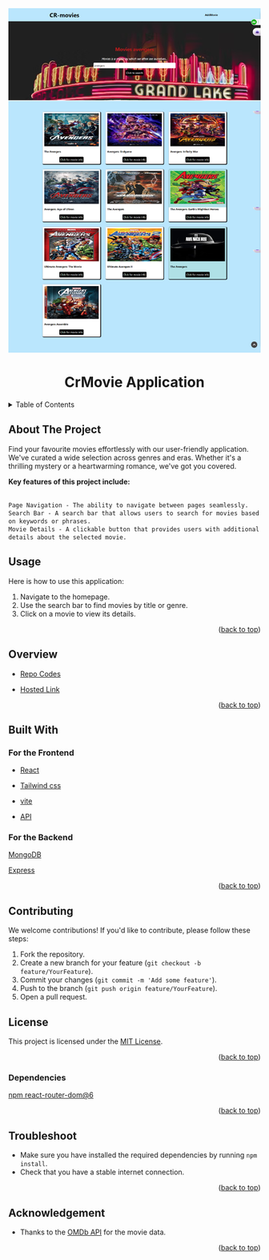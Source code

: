 <div id="top"></div>
<div align="center">
    <img src="./frontend/src/img/moviecr-sch.png">
</div>
<h1  align="center" > CrMovie Application</h1>
<!-- TABLE OF CONTENTS -->
<details>
  <summary>Table of Contents</summary>
  <ol>
    <li>
      <a href="#about-the-project">About The Project</a>
        <ul>
            <li><a href="#overview">Overview</a></li>
            <li><a href="#built-with">Built With</a></li>
            <li><a href="#contibuting">Contributing</a></li>
            <li><a href="#license"> License</a></li>
            <li><a href="#dependencies">Dependencies</a></li>
            <li><a href="#usage">Usage</a></li>
            <li><a href="#troubleshoot">Troubleshoot</a></li>
            <li><a href="#acknowledgement"> Acknowledgement</a></li>
        </ul>
    </li>      
  </ol>
</details>


## About The Project
Find your favourite movies effortlessly with our user-friendly application. We've curated a wide selection across genres and eras. Whether it's a thrilling mystery or a heartwarming romance, we've got you covered.

**Key features of this project include:**
```

Page Navigation - The ability to navigate between pages seamlessly.
Search Bar - A search bar that allows users to search for movies based on keywords or phrases.
Movie Details - A clickable button that provides users with additional details about the selected movie.
```
## Usage

Here is how to use this application:

1. Navigate to the homepage.
2. Use the search bar to find movies by title or genre.
3. Click on a movie to view its details.

<p align="right">(<a href="#top">back to top</a>)</p>

## Overview

* [Repo Codes]()

* [Hosted Link]()


<p align="right">(<a href="#top">back to top</a>)</p>

## Built With

### For the  Frontend

* [React](https://reactjs.org/)

* [Tailwind css](https://tailwindcss.com/)

* [vite](https://vitejs.dev/guide/#scaffolding-your-first-vite-project)

* [API](http://www.omdbapi.com)

### For the Backend

[MongoDB](https://www.mongodb.com/)


[Express](https://www.npmjs.com/package/express)


<p align="right">(<a href="#top">back to top</a>)</p>

## Contributing

We welcome contributions! If you'd like to contribute, please follow these steps:

1. Fork the repository.
2. Create a new branch for your feature (`git checkout -b feature/YourFeature`).
3. Commit your changes (`git commit -m 'Add some feature'`).
4. Push to the branch (`git push origin feature/YourFeature`).
5. Open a pull request.

## License

This project is licensed under the [MIT License](LICENSE).






<p align="right">(<a href="#top">back to top</a>)</p>


### Dependencies
[npm react-router-dom@6](https://reactrouter.com/docs/en/v6/getting-started/installation)

<p align="right">(<a href="#top">back to top</a>)</p>

## Troubleshoot

- Make sure you have installed the required dependencies by running `npm install`.
- Check that you have a stable internet connection.

<p align="right">(<a href="#top">back to top</a>)</p>


## Acknowledgement

- Thanks to the [OMDb API](http://www.omdbapi.com) for the movie data.

<p align="right">(<a href="#top">back to top</a>)</p>
